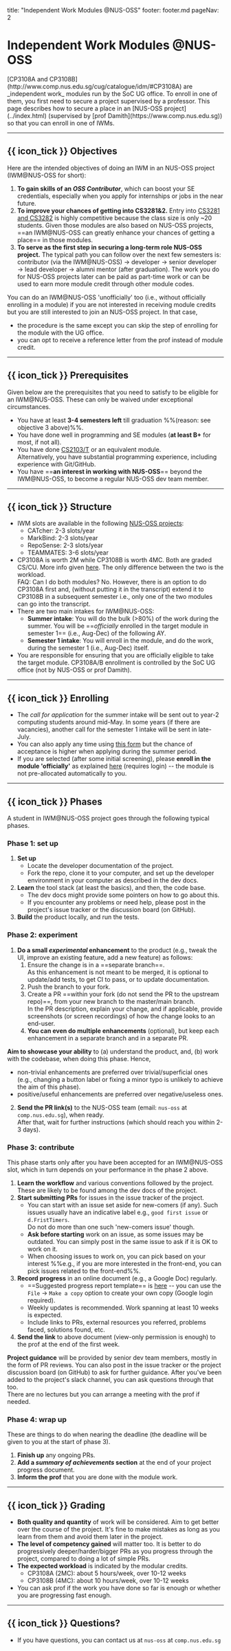 <frontmatter>
  title: "Independent Work Modules @NUS-OSS"
  footer: footer.md
  pageNav: 2
</frontmatter>

<h1 class="display-4">Independent Work Modules @NUS-OSS</h1>

<p class="lead"><md>[CP3108A and CP3108B](http://www.comp.nus.edu.sg/cug/catalogue/idm/#CP3108A) are _independent work_ modules run by the SoC UG office. To enroll in one of them, you first need to secure a project supervised by a professor. This page describes how to secure a place in an [NUS-OSS project](../index.html) (supervised by [prof Damith](https://www.comp.nus.edu.sg)) so that you can enroll in one of <tooltip content="Independent Work Modules">IWMs</tooltip>.</md></p>

---

## {{ icon_tick }} Objectives

Here are the intended objectives of doing an IWM in an NUS-OSS project (IWM@NUS-OSS for short):
1. **To gain skills of an _OSS Contributor_**, which can boost your SE credentials, especially when you apply for internships or jobs in the near future.
1. **To improve your chances of getting into CS3281&2.** Entry into [CS3281 and CS3282](https://nus-cs3281.github.io/website/admin/callForApplications.html) is highly competitive because the class size is only ~20 students. Given those modules are also based on NUS-OSS projects, ==an IWM@NUS-OSS can greatly enhance your chances of getting a place== in those modules.
1. **To serve as the first step in securing a long-term role NUS-OSS project.** The typical path you can follow over the next few semesters is: contributor (via the IWM@NUS-OSS) →  developer → senior developer → lead developer → alumni mentor (after graduation). The work you do for NUS-OSS projects later can be paid as part-time work or can be used to earn more module credit through other module codes.

<box type="tip" seamless>

You can do an IWM@NUS-OSS 'unofficially' too (i.e., without officially enrolling in a module) if you are not interested in receiving module credits but you are still interested to join an NUS-OSS project. In that case,
* the procedure is the same except you can skip the step of enrolling for the module with the UG office.
* you can opt to receive a reference letter from the prof instead of module credit.
</box>

---

## {{ icon_tick }} Prerequisites

Given below are the prerequisites that you need to satisfy to be eligible for an <tooltip content="Independent Work Module @NUS-OSS">IWM@NUS-OSS</tooltip>. These can only be waived under exceptional circumstances.
* You have at least **3-4 semesters left** till graduation %%(reason: see objective 3 above)%%.
* You have done well in programming and SE modules (**at least B+** for most, if not all).
* You have done [CS2103/T](https://www.comp.nus.edu.sg/~cs2103) or an equivalent module.<br>
  Alternatively, you have substantial programming experience, including experience with Git/GitHub.
* You have ==**an interest in working with NUS-OSS**== beyond the IWM@NUS-OSS, to become a regular NUS-OSS dev team member.

---

## {{ icon_tick }} Structure

* IWM slots are available in the following [NUS-OSS projects](../index.html#projects):
  * CATcher: 2-3 slots/year
  * MarkBind: 2-3 slots/year
  * RepoSense: 2-3 slots/year
  * TEAMMATES: 3-6 slots/year
* CP3108A is worth 2M while CP3108B is worth 4MC. Both are graded CS/CU. More info given [here](http://www.comp.nus.edu.sg/cug/catalogue/idm/#CP3108A). The only difference between the two is the workload.<br>
  FAQ: Can I do both modules? No. However, there is an option to do CP3108A first and, (without putting it in the transcript) extend it to CP3108B in a subsequent semester i.e., only one of the two modules can go into the transcript.
* There are two main intakes for IWM@NUS-OSS:
  * **Summer intake**: You will do the bulk (>80%) of the work during the summer. You will be ==_officially_ enrolled in the <tooltip content="i.e., CP3108A/B">target module</tooltip> in semester 1== (i.e., Aug-Dec) of the following AY.
  * **Semester 1 intake**: You will enroll in the module, and do the work, during the semester 1 (i.e., Aug-Dec) itself.
* You are responsible for ensuring that you are officially eligible to take the target module.
    CP3108A/B enrollment is controlled by the SoC UG office (not by NUS-OSS or prof Damith).

---

## {{ icon_tick }} Enrolling

* The _call for application_ for the summer intake will be sent out to year-2 computing students around mid-May. In some years (if there are vacancies), another call for the semester 1 intake will be sent in late-July.
* You can also apply any time using [this form](https://forms.gle/56mfhBmeksr2hju58) but the chance of acceptance is higher when applying during the summer period.
* If you are selected (after some initial screening), please **enroll in the module 'officially'** as explained
  [here](https://wiki.nus.edu.sg/display/SUW/Independent+Study+Modules) (requires login)
  -- the module is not pre-allocated automatically to you.

---

## {{ icon_tick }} Phases

A student in IWM@NUS-OSS project goes through the following typical phases.

### Phase 1: set up

1. **Set up**
   * Locate the developer documentation of the project.
   * Fork the repo, clone it to your computer, and set up the developer environment in your computer as described in the dev docs.
1. **Learn** the tool stack (at least the basics), and then, the code base.
   * The dev docs might provide some pointers on how to go about this.
   * If you encounter any problems or need help, please post in the project's issue tracker or the discussion board (on GitHub).
1. **Build** the product locally, and run the tests.

### Phase 2: experiment

1. **Do a small _experimental_ enhancement** to the product (e.g., tweak the UI, improve an existing feature, add a new feature) as follows:
   1. Ensure the change is in a ==separate branch==.<br>
      As this enhancement is not meant to be merged, it is optional to update/add tests, to get CI to pass, or to update documentation.
   1. Push the branch to your fork.
   1. Create a PR ==within your fork <span class="text-danger">(do not send the PR to the upstream repo)</span>==, from your new branch to the master/main branch.<br>
     In the PR description, explain your change, and if applicable, provide screenshots (or screen recordings) of how the change looks to an end-user.
   1. **You can even do multiple enhancements** (optional), but keep each enhancement in a separate branch and  in a separate PR.

<box type="tip" seamless>

**Aim to showcase your ability** to (a) understand the product, and, (b) work with the codebase, when doing this phase. Hence,
  * non-trivial enhancements are preferred over trivial/superficial ones (e.g., changing a button label or fixing a minor typo is unlikely to achieve the aim of this phase).
  * positive/useful enhancements are preferred over <tooltip content="a change that makes the product worse">negative</tooltip>/useless ones.
</box>

2. **Send the PR link(s)** to the NUS-OSS team (email: `nus-oss` at `comp.nus.edu.sg`), when ready.<br>
   After that, wait for further instructions (which should reach you within 2-3 days).

### Phase 3: contribute

This phase starts only after you have been accepted for an IWM@NUS-OSS slot, which in turn depends on your performance in the phase 2 above.

1. **Learn the workflow** and various conventions followed by the project. These are likely to be found among the dev docs of the project.
1. **Start submitting PRs** for issues in the issue tracker of the project.
   * You can start with an issue set aside for new-comers (if any). Such issues usually have an indicative label e.g., `good first issue` or `d.FristTimers`.<br>
   Do not do more than one such 'new-comers issue' though.
   * **Ask before starting** work on an issue, as some issues may be outdated. You can simply post in the same issue to ask if it is OK to work on it.
   * When choosing issues to work on, you can pick based on your interest %%e.g., if you are more interested in the front-end, you can pick issues related to the front-end%%.
1. **Record progress** in an online document (e.g., a Google Doc) regularly.
   * ==Suggested progress report template== is [here](https://docs.google.com/document/d/13C1IRkDGSmfEkQD9RQsJMaE-WU9xCRiedpu8FqdMBNs/edit?usp=sharing)  -- you can use the `File` -> `Make a copy` option to create your own copy (Google login required).
   * Weekly updates is recommended. Work spanning at least 10 weeks is expected.
   * Include links to PRs, external resources you referred, problems faced, solutions found, etc.
1. **Send the link** to above document (view-only permission is enough) to the prof at the end of the first week.

<box type="info" seamless>

**Project guidance** will be provided by senior dev team members, mostly in the form of PR reviews. You can also post in the issue tracker or the project discussion board (on GitHub) to ask for further guidance. After you've been added to the project's slack channel, you can ask questions through that too.<br>
There are no lectures but you can arrange a meeting with the prof if needed.
</box>


### Phase 4: wrap up

These are things to do when nearing the deadline (the deadline will be given to you at the start of phase 3).
1. **Finish up** any ongoing PRs.
1. **Add a _summary of achievements_ section** at the end of your project progress document.
1. **Inform the prof** that you are done with the module work.

---

## {{ icon_tick }} Grading

* **Both quality and quantity** of work will be considered. Aim to get better over the course of the project. It's fine to make mistakes as long as you learn from them and avoid them later in the project.
* **The level of competency gained** will matter too. It is better to do progressively deeper/harder/bigger PRs as you progress through the project, compared to doing a lot of simple PRs.
* **The expected workload** is indicated by the modular credits.
  * CP3108A (2MC): about 5 hours/week, over 10-12 weeks
  * CP3108B (4MC): about 10 hours/week, over 10-12 weeks
* You can ask prof if the work you have done so far is enough or whether you are progressing fast enough.

---

## {{ icon_tick }} Questions?

* If you have questions, you can contact us at `nus-oss` at `comp.nus.edu.sg`
